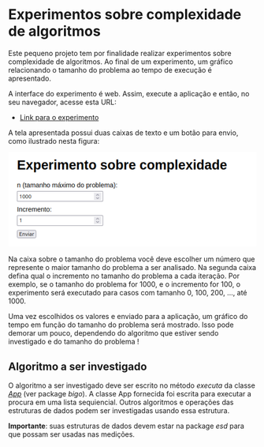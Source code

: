 # Experimentos sobre complexidade de algoritmos

Este pequeno projeto tem por finalidade realizar experimentos sobre complexidade de algoritmos. Ao final de um experimento, um gráfico relacionando o tamanho do problema ao tempo de execução é apresentado.

A interface do experimento é web. Assim, execute a aplicação e então, no seu navegador, acesse esta URL:
* [Link para o experimento](http://localhost:8080/)

A tela apresentada possui duas caixas de texto e um botão para envio, como ilustrado nesta figura:

![Tela do experimento](/imagens/tela-complexidade.png)

Na caixa sobre o tamanho do problema você deve escolher um número que represente o maior tamanho do problema a ser analisado. Na segunda caixa defina qual o incremento no tamanho do problema a cada iteração. Por exemplo, se o tamanho do problema for 1000, e o incremento for 100, o experimento será executado para casos com tamanho 0, 100, 200, ..., até 1000.

Uma vez escolhidos os valores e enviado para a aplicação, um gráfico do tempo em função do tamanho do problema será mostrado. Isso pode demorar um pouco, dependendo do algoritmo que estiver sendo investigado e do tamanho do problema !

## Algoritmo a ser investigado

O algoritmo a ser investigado deve ser escrito no método _executa_ da classe [_App_](https://github.com/IFSCADS/bigo/blob/1e86a0f1ec26550852043d6c02c556fe8d3a7358/src/main/java/bigo/App.java#L5) (ver package _bigo_). A classe App fornecida foi escrita para executar a procura em uma lista sequiencial. Outros algoritmos e operações das estruturas de dados podem ser investigadas usando essa estrutura.

**Importante**: suas estruturas de dados devem estar na package _esd_ para que possam ser usadas nas medições.

